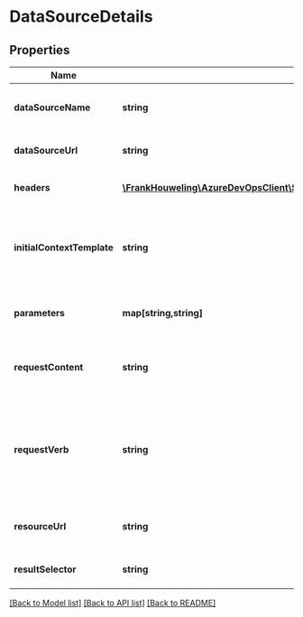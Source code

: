 # DataSourceDetails

## Properties
Name | Type | Description | Notes
------------ | ------------- | ------------- | -------------
**dataSourceName** | **string** | Gets or sets the data source name. | [optional] 
**dataSourceUrl** | **string** | Gets or sets the data source url. | [optional] 
**headers** | [**\FrankHouweling\AzureDevOpsClient\ServiceEndpoint\Model\AuthorizationHeader[]**](AuthorizationHeader.md) | Gets or sets the request headers. | [optional] 
**initialContextTemplate** | **string** | Gets or sets the initialization context used for the initial call to the data source | [optional] 
**parameters** | **map[string,string]** | Gets the parameters of data source. | [optional] 
**requestContent** | **string** | Gets or sets the data source request content. | [optional] 
**requestVerb** | **string** | Gets or sets the data source request verb. Get/Post are the only implemented types | [optional] 
**resourceUrl** | **string** | Gets or sets the resource url of data source. | [optional] 
**resultSelector** | **string** | Gets or sets the result selector. | [optional] 

[[Back to Model list]](../README.md#documentation-for-models) [[Back to API list]](../README.md#documentation-for-api-endpoints) [[Back to README]](../README.md)



